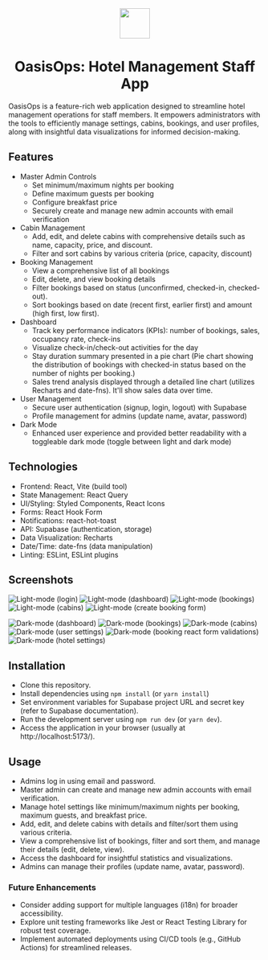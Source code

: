 <div align="center">
  <img height="60" src="/react-kaleidoscope/oasisops/public/logo-dark.png">
  <h1>OasisOps: Hotel Management Staff App</h1>
</div>

<p>OasisOps is a feature-rich web application designed to streamline hotel management operations for staff members. It empowers administrators with the tools to efficiently manage settings, cabins, bookings, and user profiles, along with insightful data visualizations for informed decision-making.</p>

## Features

- Master Admin Controls
  - Set minimum/maximum nights per booking
  - Define maximum guests per booking
  - Configure breakfast price
  - Securely create and manage new admin accounts with email verification
- Cabin Management
  - Add, edit, and delete cabins with comprehensive details such as name, capacity, price, and discount.
  - Filter and sort cabins by various criteria (price, capacity, discount)
- Booking Management
  - View a comprehensive list of all bookings
  - Edit, delete, and view booking details
  - Filter bookings based on status (unconfirmed, checked-in, checked-out).
  - Sort bookings based on date (recent first, earlier first) and amount (high first, low first).
- Dashboard
  - Track key performance indicators (KPIs): number of bookings, sales, occupancy rate, check-ins
  - Visualize check-in/check-out activities for the day
  - Stay duration summary presented in a pie chart (Pie chart showing the distribution of bookings with checked-in status based on the number of nights per booking.)
  - Sales trend analysis displayed through a detailed line chart (utilizes Recharts and date-fns). It'll show sales data over time.
- User Management
  - Secure user authentication (signup, login, logout) with Supabase
  - Profile management for admins (update name, avatar, password)
- Dark Mode
  - Enhanced user experience and provided better readability with a toggleable dark mode (toggle between light and dark mode)

## Technologies

- Frontend: React, Vite (build tool)
- State Management: React Query
- UI/Styling: Styled Components, React Icons
- Forms: React Hook Form
- Notifications: react-hot-toast
- API: Supabase (authentication, storage)
- Data Visualization: Recharts
- Date/Time: date-fns (data manipulation)
- Linting: ESLint, ESLint plugins

## Screenshots

![Light-mode (login)](/react-kaleidoscope/oasisops/public/readmefileImages/1.png)
![Light-mode (dashboard)](/react-kaleidoscope/oasisops/public/readmefileImages/2.png)
![Light-mode (bookings)](/react-kaleidoscope/oasisops/public/readmefileImages/3.png)
![Light-mode (cabins)](/react-kaleidoscope/oasisops/public/readmefileImages/4.png)
![Light-mode (create booking form)](/react-kaleidoscope/oasisops/public/readmefileImages/5.png)

![Dark-mode (dashboard)](/react-kaleidoscope/oasisops/public/readmefileImages/6.png)
![Dark-mode (bookings)](/react-kaleidoscope/oasisops/public/readmefileImages/7.png)
![Dark-mode (cabins)](/react-kaleidoscope/oasisops/public/readmefileImages/8.png)
![Dark-mode (user settings)](/react-kaleidoscope/oasisops/public/readmefileImages/9.png)
![Dark-mode (booking react form validations)](/react-kaleidoscope/oasisops/public/readmefileImages/10.png)
![Dark-mode (hotel settings)](/react-kaleidoscope/oasisops/public/readmefileImages/11.png)

## Installation

- Clone this repository.
- Install dependencies using `npm install` (or `yarn install`)
- Set environment variables for Supabase project URL and secret key (refer to Supabase documentation).
- Run the development server using `npm run dev` (or `yarn dev`).
- Access the application in your browser (usually at http://localhost:5173/).

## Usage

- Admins log in using email and password.
- Master admin can create and manage new admin accounts with email verification.
- Manage hotel settings like minimum/maximum nights per booking, maximum guests, and breakfast price.
- Add, edit, and delete cabins with details and filter/sort them using various criteria.
- View a comprehensive list of bookings, filter and sort them, and manage their details (edit, delete, view).
- Access the dashboard for insightful statistics and visualizations.
- Admins can manage their profiles (update name, avatar, password).

### Future Enhancements

- Consider adding support for multiple languages (i18n) for broader accessibility.
- Explore unit testing frameworks like Jest or React Testing Library for robust test coverage.
- Implement automated deployments using CI/CD tools (e.g., GitHub Actions) for streamlined releases.
